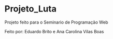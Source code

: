 # Projeto_Luta
Projeto feito para o Seminario de Programação Web

Feito por: Eduardo Brito e Ana Carolina Vilas Boas  
